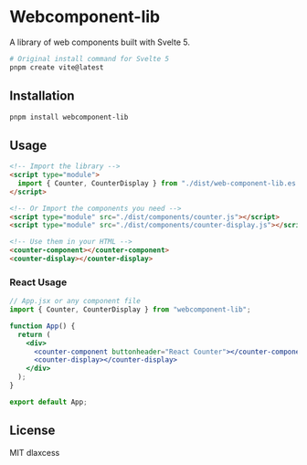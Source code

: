 # Webcomponent-lib

A library of web components built with Svelte 5.

```bash
# Original install command for Svelte 5
pnpm create vite@latest
```

## Installation

```bash
pnpm install webcomponent-lib
```

## Usage

```html
<!-- Import the library -->
<script type="module">
  import { Counter, CounterDisplay } from "./dist/web-component-lib.es.js";
</script>

<!-- Or Import the components you need -->
<script type="module" src="./dist/components/counter.js"></script>
<script type="module" src="./dist/components/counter-display.js"></script>

<!-- Use them in your HTML -->
<counter-component></counter-component>
<counter-display></counter-display>
```

### React Usage

```jsx
// App.jsx or any component file
import { Counter, CounterDisplay } from "webcomponent-lib";

function App() {
  return (
    <div>
      <counter-component buttonheader="React Counter"></counter-component>
      <counter-display></counter-display>
    </div>
  );
}

export default App;
```

## License

MIT dlaxcess
